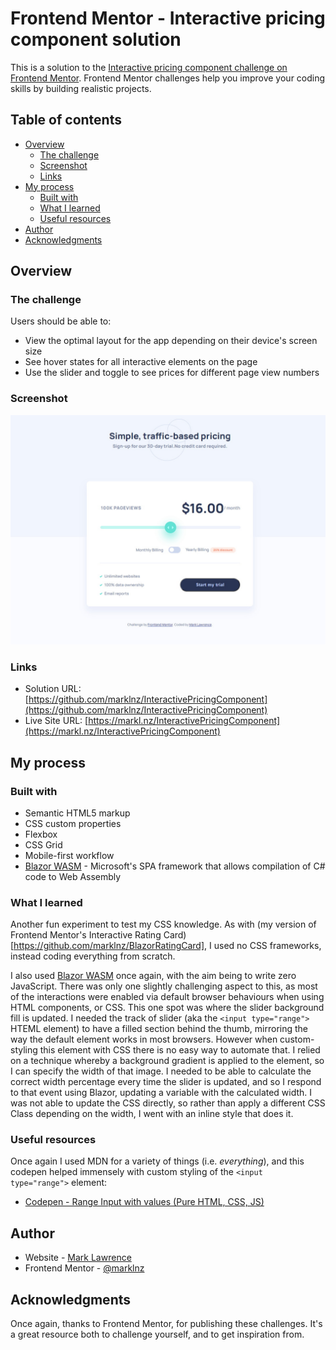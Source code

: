 # Frontend Mentor - Interactive pricing component solution

This is a solution to the [Interactive pricing component challenge on Frontend Mentor](https://www.frontendmentor.io/challenges/interactive-pricing-component-t0m8PIyY8). Frontend Mentor challenges help you improve your coding skills by building realistic projects.

## Table of contents

-   [Overview](#overview)
    -   [The challenge](#the-challenge)
    -   [Screenshot](#screenshot)
    -   [Links](#links)
-   [My process](#my-process)
    -   [Built with](#built-with)
    -   [What I learned](#what-i-learned)
    -   [Useful resources](#useful-resources)
-   [Author](#author)
-   [Acknowledgments](#acknowledgments)

## Overview

### The challenge

Users should be able to:

-   View the optimal layout for the app depending on their device's screen size
-   See hover states for all interactive elements on the page
-   Use the slider and toggle to see prices for different page view numbers

### Screenshot

![](./wwwroot/images/screenshot.jpg)

### Links

-   Solution URL: [https://github.com/marklnz/InteractivePricingComponent](https://github.com/marklnz/InteractivePricingComponent)
-   Live Site URL: [https://markl.nz/InteractivePricingComponent](https://markl.nz/InteractivePricingComponent)

## My process

### Built with

-   Semantic HTML5 markup
-   CSS custom properties
-   Flexbox
-   CSS Grid
-   Mobile-first workflow
-   [Blazor WASM](https://dotnet.microsoft.com/en-us/apps/aspnet/web-apps/blazor) - Microsoft's SPA framework that allows compilation of C# code to Web Assembly

### What I learned

Another fun experiment to test my CSS knowledge. As with (my version of Frontend Mentor's Interactive Rating Card)[https://github.com/marklnz/BlazorRatingCard], I used no CSS frameworks, instead coding everything from scratch.

I also used [Blazor WASM](https://dotnet.microsoft.com/en-us/apps/aspnet/web-apps/blazor) once again, with the aim being to write zero JavaScript. There was only one slightly challenging aspect to this, as most of the interactions were enabled via default browser behaviours when using HTML components, or CSS. This one spot was where the slider background fill is updated. I needed the track of slider (aka the `<input type="range">` HTEML element) to have a filled section behind the thumb, mirroring the way the default element works in most browsers. However when custom-styling this element with CSS there is no easy way to automate that. I relied on a technique whereby a background gradient is applied to the element, so I can specify the width of that image. I needed to be able to calculate the correct width percentage every time the slider is updated, and so I respond to that event using Blazor, updating a variable with the calculated width. I was not able to update the CSS directly, so rather than apply a different CSS Class depending on the width, I went with an inline style that does it.

### Useful resources

Once again I used MDN for a variety of things (i.e. _everything_), and this codepen helped immensely with custom styling of the `<input type="range">` element:

-   [Codepen - Range Input with values (Pure HTML, CSS, JS)](https://codepen.io/tippingpointdev/pen/bGgLqLY)

## Author

-   Website - [Mark Lawrence](https://markl.nz)
-   Frontend Mentor - [@marklnz](https://www.frontendmentor.io/profile/marklnz)

## Acknowledgments

Once again, thanks to Frontend Mentor, for publishing these challenges. It's a great resource both to challenge yourself, and to get inspiration from.
